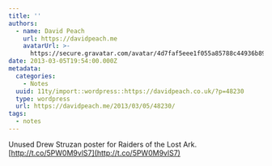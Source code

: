 ```yaml
---
title: ''
authors:
  - name: David Peach
    url: https://davidpeach.me
    avatarUrl: >-
      https://secure.gravatar.com/avatar/4d7faf5eee1f055a85788c44936b8995eaab6dfb004e7854ec747ccb272e91ee?s=96&d=mm&r=g
date: 2013-03-05T19:54:00.000Z
metadata:
  categories:
    - Notes
  uuid: 11ty/import::wordpress::https://davidpeach.co.uk/?p=48230
  type: wordpress
  url: https://davidpeach.me/2013/03/05/48230/
tags:
  - notes
---
```

Unused Drew Struzan poster for Raiders of the Lost Ark. [http://t.co/5PW0M9vlS7](http://t.co/5PW0M9vlS7)